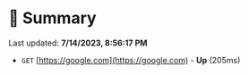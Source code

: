 # 📖 Summary
Last updated: **7/14/2023, 8:56:17 PM**

- `GET` [https://google.com](https://google.com) - **Up** (205ms)
